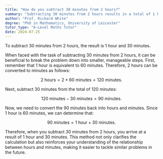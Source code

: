 ```yaml
---
title: "How do you subtract 30 minutes from 2 hours?"
summary: "Subtracting 30 minutes from 2 hours results in a total of 1 hour and 30 minutes."
author: "Prof. Richard White"
degree: "PhD in Mathematics, University of Leicester"
tutor_type: "A-Level Maths Tutor"
date: 2024-07-25
---
```


To subtract $30$ minutes from $2$ hours, the result is $1$ hour and $30$ minutes.

When faced with the task of subtracting $30$ minutes from $2$ hours, it can be beneficial to break the problem down into smaller, manageable steps. First, remember that $1$ hour is equivalent to $60$ minutes. Therefore, $2$ hours can be converted to minutes as follows:

$$
2 \text{ hours} = 2 \times 60 \text{ minutes} = 120 \text{ minutes}.
$$

Next, subtract $30$ minutes from the total of $120$ minutes:

$$
120 \text{ minutes} - 30 \text{ minutes} = 90 \text{ minutes}.
$$

Now, we need to convert the $90$ minutes back into hours and minutes. Since $1$ hour is $60$ minutes, we can determine that:

$$
90 \text{ minutes} = 1 \text{ hour} + 30 \text{ minutes}.
$$

Therefore, when you subtract $30$ minutes from $2$ hours, you arrive at a result of $1$ hour and $30$ minutes. This method not only clarifies the calculation but also reinforces your understanding of the relationship between hours and minutes, making it easier to tackle similar problems in the future.
    